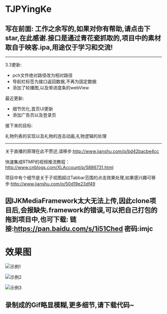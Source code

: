 
TJPYingKe
==

写在前面: 工作之余写的,如果对你有帮助,请点击下star,在此感谢.接口是通过青花瓷抓取的,项目中的素材取自于映客.ipa,用途仅于学习和交流!
--

***
3.3更新: 

* pch文件绝对路径改为相对路径 
* 导航栏标签为接口返回数据,不再为固定数据
* 添加了轮播图,以及带进度条的webView

最近更新:

* 细节优化,首页UI更新
* 添加广告页以及登录页 


接下来的目标:

礼物列表的实现以及礼物的连击动画,礼物逻辑的处理


***


关于直播的原理在此不赘述,请移步:<http://www.jianshu.com/p/bd42bacbe4cc>

快速集成RTMP的视频推流教程：<http://www.cnblogs.com/XLAccount/p/5886731.html>

项目中有个细节是关于子视图超过Tabbar范围的点击效果处理,如果感兴趣可移步:<http://www.jianshu.com/p/50d19e23df49>

因IJKMediaFramework太大无法上传,因此clone项目后,会报缺失.framework的错误,可以把自己打包的拖到项目中,也可下载:
链接:<https://pan.baidu.com/s/1i51Ched> 密码:imjc
--

效果图
==

![示例1](https://github.com/CodeAcmen/TJPYingKe/blob/master/TJPYingKe/Advertise.gif)

![示例2](https://github.com/CodeAcmen/TJPYingKe/blob/master/TJPYingKe/topClick.gif)

![示例3](https://github.com/CodeAcmen/TJPYingKe/blob/master/TJPYingKe/TJPYingKe.gif)

录制成的Gif略显模糊,更多细节,请下载代码~
--

